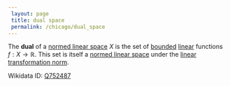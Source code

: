 ```yaml
---
 layout: page
 title: dual space
 permalink: /chicago/dual_space
---
```

The **dual** of a [normed linear space](https://mathgloss.github.io/MathGloss/chicago/normed_linear_space) $X$ is the set of [bounded](https://mathgloss.github.io/MathGloss/chicago/bounded_function) [linear](https://mathgloss.github.io/MathGloss/chicago/linear_transformation) functions $f: X\to \mathbb R$. This set is itself a [normed linear space](https://mathgloss.github.io/MathGloss/chicago/normed_linear_space) under the [linear transformation norm](https://mathgloss.github.io/MathGloss/chicago/norm_of_a_linear_transformation).

Wikidata ID: [Q752487](https://www.wikidata.org/wiki/Q752487)